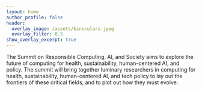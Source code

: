 ```yaml
---
layout: home
author_profile: false
header:
  overlay_image: /assets/binoculars.jpeg
  overlay_filter: 0.5
show_overlay_excerpt: true
---
```


The Summit on Responsible Computing, AI, and Society aims to explore  the future of computing for health, sustainability, human-centered AI, and policy. The summit will bring together luminary researchers in computing for health, sustainability, human-centered AI, and tech policy to lay out the frontiers of these critical fields, and to plot out how they must evolve. 